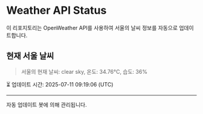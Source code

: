 
# Weather API Status

이 리포지토리는 OpenWeather API를 사용하여 서울의 날씨 정보를 자동으로 업데이트합니다.

## 현재 서울 날씨
> 서울의 현재 날씨: clear sky, 온도: 34.76°C, 습도: 36%

⏳ 업데이트 시간: 2025-07-11 09:19:06 (UTC)

---
자동 업데이트 봇에 의해 관리됩니다.
